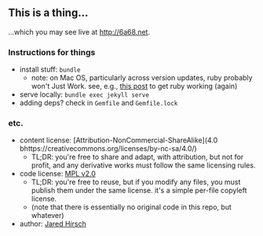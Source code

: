 ## This is a thing...

...which you may see live at http://6a68.net.

### Instructions for things

- install stuff: `bundle`
  - note: on Mac OS, particularly across version updates, ruby probably won't Just Work. see, e.g., [this post](https://www.moncefbelyamani.com/how-to-install-xcode-homebrew-git-rvm-ruby-on-mac/#start-here-if-you-choose-the-long-and-manual-route) to get ruby working (again)
- serve locally: `bundle exec jekyll serve`
- adding deps? check in `Gemfile` and `Gemfile.lock`

### etc.

- content license: [Attribution-NonCommercial-ShareAlike](4.0 bhttps://creativecommons.org/licenses/by-nc-sa/4.0/)
  - TL;DR: you're free to share and adapt, with attribution, but not for profit, and any derivative works must follow the same licensing rules.
- code license: [MPL v2.0](https://www.mozilla.org/en-US/MPL/2.0/FAQ/)
  - TL;DR: you're free to reuse, but if you modify any files, you must publish them under the same license. it's a simple per-file copyleft license.
  - (note that there is essentially no original code in this repo, but whatever)
- author: [Jared Hirsch](https://github.com/jaredhirsch)
